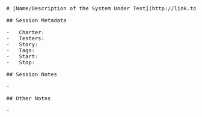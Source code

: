 <pre>
# [Name/Description of the System Under Test](http://link.to.the/system_under_test/in/tracker/)

## Session Metadata

-   Charter:
-   Testers:
-   Story:
-   Tags:
-   Start:
-   Stop:

## Session Notes

-   

## Other Notes

-   

</pre>
